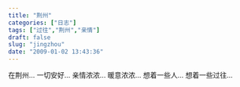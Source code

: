```yaml
---
title: "荆州"
categories: ["日志"]
tags: ["过往","荆州","亲情"]
draft: false
slug: "jingzhou"
date: "2009-01-02 13:43:36"
---
```


在荆州... 
一切安好... 
亲情浓浓... 
暖意浓浓... 
想着一些人... 
想着一些过往...
